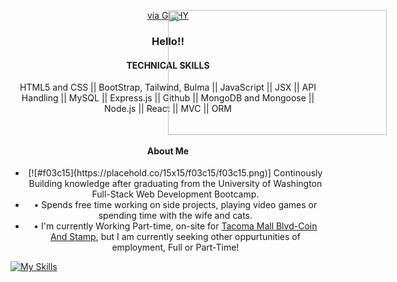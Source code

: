 <div name="Web-Developer">
<div align="center"><img src="https://media.giphy.com/media/fQZX2aoRC1Tqw/giphy.gif" width="350" height="200"       style="position:absolute" frameBorder="0" class="giphy-embed"/><p><a href="https://media.giphy.com/media/fQZX2aoRC1Tqw/giphy.gif">via GIPHY</a></p></div>




<div align="center">
  <h3> Hello!! </h3>
  <h4 name="Technical-Skills">TECHNICAL SKILLS</h4>
  <p> HTML5 and CSS || BootStrap, Tailwind, Bulma || JavaScript || JSX || API Handling || MySQL || Express.js || Github || MongoDB and Mongoose || Node.js || React || MVC || ORM</p>
  <br/>
  <h4>About Me</h4> 
  <article>
<ul>
  


  <li > [![#f03c15](https://placehold.co/15x15/f03c15/f03c15.png)]  Continously Building knowledge after graduating from the University of Washington Full-Stack Web Development Bootcamp.</li>
  <li>• Spends free time working on side projects, playing video games or spending time with the wife and cats.
  </li>
  <li>• I'm currently Working Part-time, on-site for <a href=https://tacomacoin.com>Tacoma Mall Blvd-Coin And Stamp</a>, but I am currently seeking other oppurtunities of employment, Full or Part-Time!</li>
</ul>
</div>



[![My Skills](https://skillicons.dev/icons?i=react,github)](https://skillicons.dev)


 
